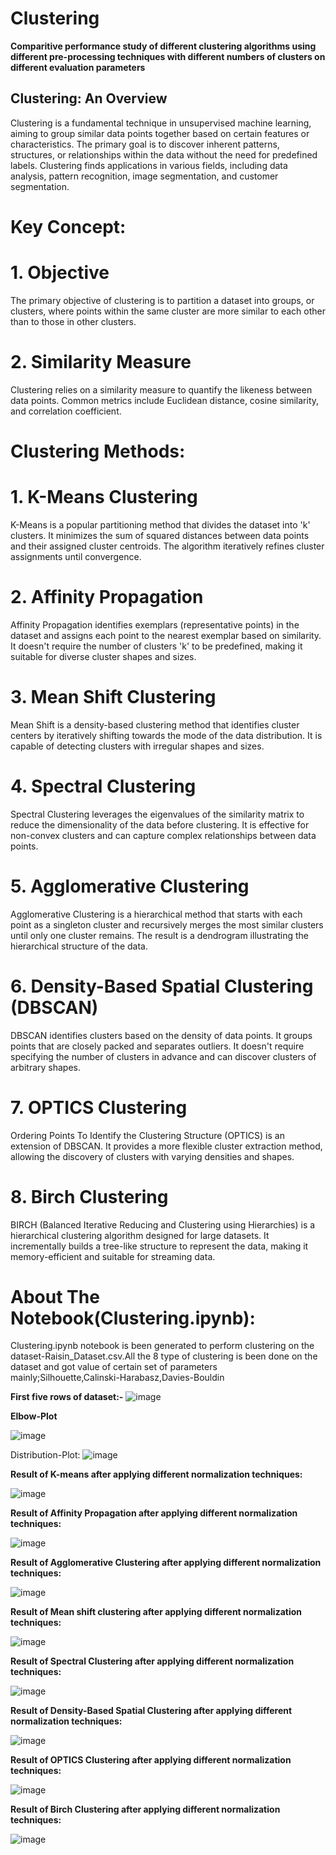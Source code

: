 # Clustering

**Comparitive performance study of different clustering algorithms using different pre-processing techniques with different numbers of clusters on different evaluation parameters**

## Clustering: An Overview
Clustering is a fundamental technique in unsupervised machine learning, aiming to group similar data points together based on certain features or characteristics. The primary goal is to discover inherent patterns, structures, or relationships within the data without the need for predefined labels. Clustering finds applications in various fields, including data analysis, pattern recognition, image segmentation, and customer segmentation.

# Key Concept:

# 1. Objective
The primary objective of clustering is to partition a dataset into groups, or clusters, where points within the same cluster are more similar to each other than to those in other clusters.
# 2. Similarity Measure
Clustering relies on a similarity measure to quantify the likeness between data points. Common metrics include Euclidean distance, cosine similarity, and correlation coefficient.

# Clustering Methods:
# 1. K-Means Clustering
K-Means is a popular partitioning method that divides the dataset into 'k' clusters. It minimizes the sum of squared distances between data points and their assigned cluster centroids. The algorithm iteratively refines cluster assignments until convergence.

# 2. Affinity Propagation
Affinity Propagation identifies exemplars (representative points) in the dataset and assigns each point to the nearest exemplar based on similarity. It doesn't require the number of clusters 'k' to be predefined, making it suitable for diverse cluster shapes and sizes.

# 3. Mean Shift Clustering
Mean Shift is a density-based clustering method that identifies cluster centers by iteratively shifting towards the mode of the data distribution. It is capable of detecting clusters with irregular shapes and sizes.

# 4. Spectral Clustering
Spectral Clustering leverages the eigenvalues of the similarity matrix to reduce the dimensionality of the data before clustering. It is effective for non-convex clusters and can capture complex relationships between data points.

# 5. Agglomerative Clustering
Agglomerative Clustering is a hierarchical method that starts with each point as a singleton cluster and recursively merges the most similar clusters until only one cluster remains. The result is a dendrogram illustrating the hierarchical structure of the data.

# 6. Density-Based Spatial Clustering (DBSCAN)
DBSCAN identifies clusters based on the density of data points. It groups points that are closely packed and separates outliers. It doesn't require specifying the number of clusters in advance and can discover clusters of arbitrary shapes.

# 7. OPTICS Clustering
Ordering Points To Identify the Clustering Structure (OPTICS) is an extension of DBSCAN. It provides a more flexible cluster extraction method, allowing the discovery of clusters with varying densities and shapes.

# 8. Birch Clustering
BIRCH (Balanced Iterative Reducing and Clustering using Hierarchies) is a hierarchical clustering algorithm designed for large datasets. It incrementally builds a tree-like structure to represent the data, making it memory-efficient and suitable for streaming data.

# About The Notebook(Clustering.ipynb):

Clustering.ipynb notebook is been generated to perform clustering on the dataset-Raisin_Dataset.csv.All the 8 type of clustering is been done on the dataset and got value of certain set of parameters mainly;Silhouette,Calinski-Harabasz,Davies-Bouldin

**First five rows of dataset:-**
![image](https://github.com/Kunalg55/Clustering/assets/142966912/86138e18-cc36-45d2-a3d8-8d5b3f4e9bf1)


**Elbow-Plot**

![image](https://github.com/Kunalg55/Clustering/assets/142966912/ce9e9732-a29a-474d-88c9-574a430cf903)

Distribution-Plot:
![image](https://github.com/Kunalg55/Clustering/assets/142966912/c1ce39eb-f3d8-4b00-9849-98744c7246b3)


**Result of K-means after applying different normalization techniques:**

![image](https://github.com/Kunalg55/Clustering/assets/142966912/089faf8d-33aa-46c6-b0bc-52d17f05d5e1)

**Result of Affinity Propagation after applying different normalization techniques:**

![image](https://github.com/Kunalg55/Clustering/assets/142966912/ec877ac1-d70b-432c-ac66-f55592e94075)

**Result of Agglomerative Clustering after applying different normalization techniques:**

![image](https://github.com/Kunalg55/Clustering/assets/142966912/d78793e0-a23c-4c06-be1f-5fca8c742c47)

**Result of Mean shift clustering after applying different normalization techniques:**

![image](https://github.com/Kunalg55/Clustering/assets/142966912/10fc93d6-1288-4351-9ac5-55c823df1279)

**Result of Spectral Clustering after applying different normalization techniques:**

![image](https://github.com/Kunalg55/Clustering/assets/142966912/3ef60dcd-7a26-4692-93e4-8d4f9d334cbe)

**Result of Density-Based Spatial Clustering  after applying different normalization techniques:**

![image](https://github.com/Kunalg55/Clustering/assets/142966912/e64410fd-f3ab-4e4f-9ac2-60da3a70b508)

**Result of OPTICS Clustering after applying different normalization techniques:**

![image](https://github.com/Kunalg55/Clustering/assets/142966912/02a66b0c-7fd7-4f46-bb83-4459bbc267ac)

**Result of Birch Clustering after applying different normalization techniques:**

![image](https://github.com/Kunalg55/Clustering/assets/142966912/42e27b7c-9d5a-4191-ad10-b91243a83839)






